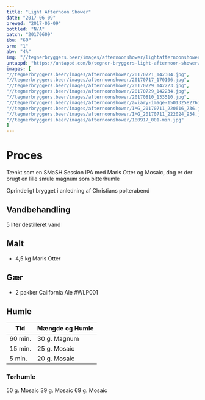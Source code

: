 ```yaml
---
title: "Light Afternoon Shower"
date: "2017-06-09"
brewed: "2017-06-09"
bottled: "N/A"
batch: "20170609"
ibu: "60"
srm: "1"
abv: "4%"
img: "//tegnerbryggers.beer/images/afternoonshower/lightafternoonshower.jpg"
untappd: "https://untappd.com/b/tegner-bryggers-light-afternoon-shower/2193512"
images: [
"//tegnerbryggers.beer/images/afternoonshower/20170721_142304.jpg",
"//tegnerbryggers.beer/images/afternoonshower/20170717_170106.jpg",
"//tegnerbryggers.beer/images/afternoonshower/20170729_142223.jpg",
"//tegnerbryggers.beer/images/afternoonshower/20170729_142234.jpg",
"//tegnerbryggers.beer/images/afternoonshower/20170810_133510.jpg",
"//tegnerbryggers.beer/images/afternoonshower/aviary-image-1501325827610.jpg",
"//tegnerbryggers.beer/images/afternoonshower/IMG_20170711_220616_736.jpg",
"//tegnerbryggers.beer/images/afternoonshower/IMG_20170711_222024_954.jpg",
"//tegnerbryggers.beer/images/afternoonshower/180917_001-min.jpg"
]
---
```


# Proces

Tænkt som en SMaSH Session IPA med Maris Otter og Mosaic, dog er der brugt en lille smule magnum som bitterhumle

Oprindeligt brygget i anledning af Christians polterabend

## Vandbehandling

5 liter destilleret vand

## Malt

* 4,5 kg Maris Otter

## Gær

* 2 pakker California Ale #WLP001

## Humle

| Tid     | Mængde og Humle |
| ------- | --------------- |
| 60 min. | 30 g. Magnum    |
| 15 min. | 25 g. Mosaic    |
| 5 min.  | 20 g. Mosaic    |

### Tørhumle

50 g. Mosaic
39 g. Mosaic
69 g. Mosaic
